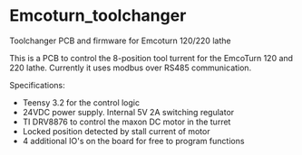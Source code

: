 # Emcoturn_toolchanger
Toolchanger PCB and firmware for Emcoturn 120/220 lathe

This is a PCB to control the 8-position tool turrent for the EmcoTurn 120 and 220 lathe. Currently it uses modbus over RS485 communication.

Specifications:
* Teensy 3.2 for the control logic
* 24VDC power supply. Internal 5V 2A switching regulator
* TI DRV8876 to control the maxon DC motor in the turret
* Locked position detected by stall current of motor
* 4 additional IO's on the board for free to program functions
